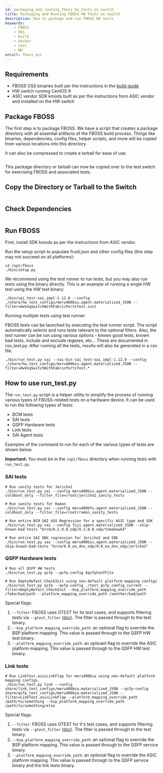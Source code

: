 ```yaml
---
id: packaging_and_running_fboss_hw_tests_on_switch
title: Packaging and Running FBOSS HW Tests on Switch
description: How to package and run FBOSS HW tests
keywords:
    - FBOSS
    - OSS
    - build
    - docker
    - test
    - HW
oncall: fboss_oss
---
```


## Requirements
 - FBOSS OSS binaries built per the instructions in the [build guide](/docs/build/building_fboss_on_docker_containers/)
 - HW switch running CentOS 9
 - ASIC vendor SDK kmods built as per the instructions from ASIC vendor and installed on the HW switch

## Package FBOSS

The first step is to package FBOSS. We have a script that creates a package directory with all essential artifacts of the FBOSS build process.
Things like binaries, dependencies, config files, helper scripts, and more will be copied from various locations into this directory.

It can also be compressed to create a tarball for ease of use.

```bash file=./static/code_snips/package_fboss.sh
```

This package directory or tarball can now be copied over to the test switch for exercising FBOSS and associated tests.

## Copy the Directory or Tarball to the Switch

```bash file=./static/code_snips/copy_and_set_up_package.sh
```

## Check Dependencies

```bash file=./static/code_snips/check_dependencies.sh
```

## Run FBOSS

First, install SDK kmods as per the instructions from ASIC vendor.

Run the setup script to populate fruid.json and other config files (this step may not succeed on all platforms):

```
cd /opt/fboss
./bin/setup.py
```

We recommend using the test runner to run tests, but you may also run tests using the binary
directly. This is an example of running a single HW test using the HW test binary:

```
./bin/sai_test-sai_impl-1.12.0 --config ./share/hw_test_configs/meru400biu.agent.materialized_JSON --filter=HwVoqSwitchWithFabricPortsTest.init
```

Running multiple tests using test runner:

FBOSS tests can be launched by executing the test runner script. The script automatically selects and runs tests relevant to the optional filters.
Also, the test runner can be run using various options - known good tests, known bad tests, include and exclude regexes, etc... These are documented
in run_test.py. After running all the tests, results will also be generated in a csv file.

```
./bin/run_test.py sai --sai-bin sai_test-sai_impl-1.12.0 --config ./share/hw_test_configs/meru400biu.agent.materialized_JSON --filter=HwVoqSwitchWithFabricPortsTest.*
```

## How to use run_test.py

The `run_test.py` script is a helper utility to simplify the process of running various types of FBOSS-related tests on a hardware device. It can be used to run the following types of tests:

- BCM tests
- SAI tests
- QSFP Hardware tests
- Link tests
- SAI Agent tests

Examples of the command to run for each of the various types of tests are shown below.

**Important:** You must be in the `/opt/fboss` directory when running tests with `run_test.py`.

### SAI tests

```
# Run sanity tests for Jericho2
./bin/run_test.py sai --config meru400biu.agent.materialized_JSON --coldboot_only --filter_file=/root/jericho2_sanity_tests

# Run sanity tests for Ramon
./bin/run_test.py sai --config meru400bfu.agent.materialized_JSON --coldboot_only --filter_file=/root/ramon_sanity_tests

# Run entire BCM SAI XGS Regression for a specific ASIC type and SDK
./bin/run_test.py sai --config fuji.agent.materialized_JSON --skip-known-bad-tests "brcm/8.2.0.0_odp/8.2.0.0_odp/tomahawk4"

# Run entire SAI DNX regression for Jericho2 and SDK
./bin/run_test.py sai --config meru400biu.agent.materialized_JSON --skip-known-bad-tests "brcm/9.0_ea_dnx_odp/9.0_ea_dnx_odp/jericho2"
```

### QSFP Hardware tests

```
# Run all QSFP HW tests
./bin/run_test.py qsfp --qsfp-config $qsfpConfFile

# Run EmptyHwTest.CheckInit using non-default platform mapping configs
./bin/run_test.py qsfp --qsfp-config ./test_qsfp_config_current --filter=EmptyHwTest.CheckInit --bsp_platform_mapping_override_path /fake/bad/path --platform_mapping_override_path /another/bad/path
```

Special flags:

1. `--filter`: FBOSS uses GTEST for its test cases, and supports filtering tests via `--gtest_filter` ([doc](https://google.github.io/googletest/advanced.html#running-a-subset-of-the-tests)). The filter is passed through to the test binary.
1. `--bsp_platform_mapping_override_path`: an optional flag to override the BSP platform mapping. This value is passed through to the QSFP HW test binary.
1. `--platform_mapping_override_path`: an optioanl flag to override the ASIC platform mapping. This value is passed through to the QSFP HW test binary.

### Link tests

```
# Run LinkTest.asicLinkFlap for meru400bia using non-default platform mapping configs.
./bin/run_test.py link --config share/link_test_configs/meru400bia.materialized_JSON --qsfp-config share/qsfp_test_configs/meru400bia.materialized_JSON --filter=LinkTest.asicLinkFlap --platform_mapping_override_path /path/to/something --bsp_platform_mapping_override_path /path/to/something/else
```

Special flags:

1. `--filter`: FBOSS uses GTEST for it's test cases, and supports filtering tests via `--gtest_filter` ([doc](https://google.github.io/googletest/advanced.html#running-a-subset-of-the-tests)). The filter is passed through to the test binary.
1. `--bsp_platform_mapping_override_path`: an optional flag to override the BSP platform mapping. This value is passed through to the QSFP service binary.
1. `--platform_mapping_override_path`: an optional flag to override the ASIC platform mapping. This value is passed through to the QSFP service binary and the link tests binary.
